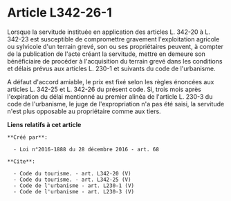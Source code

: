 # Article L342-26-1

Lorsque la servitude instituée en application des articles L. 342-20 à L. 342-23 est susceptible de compromettre gravement
l'exploitation agricole ou sylvicole d'un terrain grevé, son ou ses propriétaires peuvent, à compter de la publication de
l'acte créant la servitude, mettre en demeure son bénéficiaire de procéder à l'acquisition du terrain grevé dans les
conditions et délais prévus aux articles L. 230-1 et suivants du code de l'urbanisme. 

A défaut d'accord amiable, le prix est fixé selon les règles énoncées aux articles L. 342-25 et L. 342-26 du présent code.
Si, trois mois après l'expiration du délai mentionné au premier alinéa de l'article L. 230-3 du code de l'urbanisme, le juge
de l'expropriation n'a pas été saisi, la servitude n'est plus opposable au propriétaire comme aux tiers.

**Liens relatifs à cet article**

	**Créé par**:

	  - Loi n°2016-1888 du 28 décembre 2016 - art. 68

	**Cite**:

	  - Code du tourisme. - art. L342-20 (V)
	  - Code du tourisme. - art. L342-25 (V)
	  - Code de l'urbanisme - art. L230-1 (V)
	  - Code de l'urbanisme - art. L230-3 (V)
